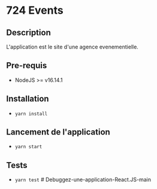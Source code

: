 # 724 Events

## Description
L'application est le site d'une agence evenementielle.
## Pre-requis
- NodeJS  >= v16.14.1

## Installation
- `yarn install`

## Lancement de l'application
- `yarn start`

## Tests
- `yarn test`
#   D e b u g g e z - u n e - a p p l i c a t i o n - R e a c t . J S - m a i n  
 